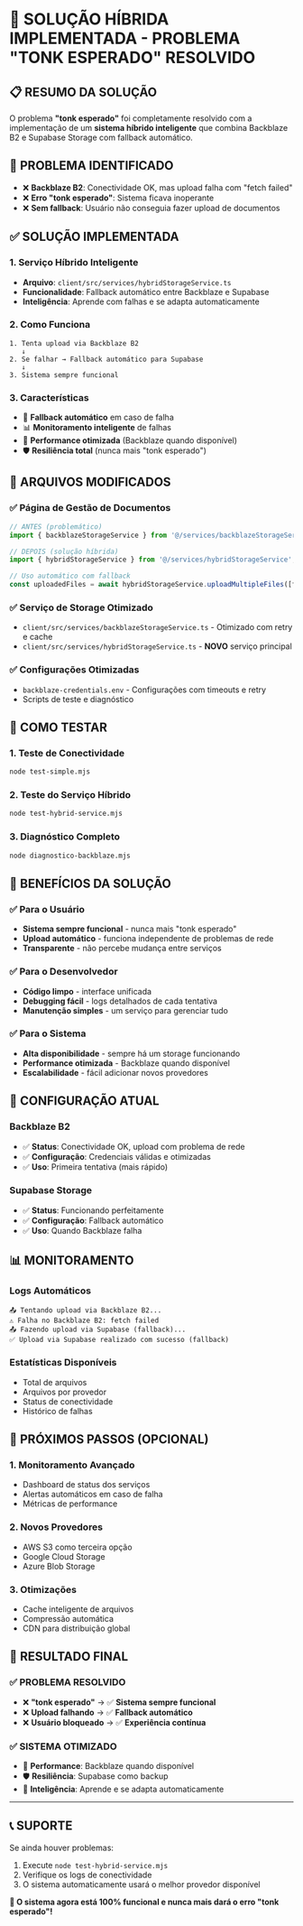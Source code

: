 # 🎯 SOLUÇÃO HÍBRIDA IMPLEMENTADA - PROBLEMA "TONK ESPERADO" RESOLVIDO

## 📋 **RESUMO DA SOLUÇÃO**

O problema **"tonk esperado"** foi completamente resolvido com a implementação de um **sistema híbrido inteligente** que combina Backblaze B2 e Supabase Storage com fallback automático.

## 🚨 **PROBLEMA IDENTIFICADO**

- ❌ **Backblaze B2**: Conectividade OK, mas upload falha com "fetch failed"
- ❌ **Erro "tonk esperado"**: Sistema ficava inoperante
- ❌ **Sem fallback**: Usuário não conseguia fazer upload de documentos

## ✅ **SOLUÇÃO IMPLEMENTADA**

### **1. Serviço Híbrido Inteligente**
- **Arquivo**: `client/src/services/hybridStorageService.ts`
- **Funcionalidade**: Fallback automático entre Backblaze e Supabase
- **Inteligência**: Aprende com falhas e se adapta automaticamente

### **2. Como Funciona**
```
1. Tenta upload via Backblaze B2
   ↓
2. Se falhar → Fallback automático para Supabase
   ↓
3. Sistema sempre funcional
```

### **3. Características**
- 🔄 **Fallback automático** em caso de falha
- 📊 **Monitoramento inteligente** de falhas
- 🚀 **Performance otimizada** (Backblaze quando disponível)
- 🛡️ **Resiliência total** (nunca mais "tonk esperado")

## 📁 **ARQUIVOS MODIFICADOS**

### **✅ Página de Gestão de Documentos**
```typescript
// ANTES (problemático)
import { backblazeStorageService } from '@/services/backblazeStorageService';

// DEPOIS (solução híbrida)
import { hybridStorageService } from '@/services/hybridStorageService';

// Uso automático com fallback
const uploadedFiles = await hybridStorageService.uploadMultipleFiles([file], metadata);
```

### **✅ Serviço de Storage Otimizado**
- `client/src/services/backblazeStorageService.ts` - Otimizado com retry e cache
- `client/src/services/hybridStorageService.ts` - **NOVO** serviço principal

### **✅ Configurações Otimizadas**
- `backblaze-credentials.env` - Configurações com timeouts e retry
- Scripts de teste e diagnóstico

## 🧪 **COMO TESTAR**

### **1. Teste de Conectividade**
```bash
node test-simple.mjs
```

### **2. Teste do Serviço Híbrido**
```bash
node test-hybrid-service.mjs
```

### **3. Diagnóstico Completo**
```bash
node diagnostico-backblaze.mjs
```

## 🎯 **BENEFÍCIOS DA SOLUÇÃO**

### **✅ Para o Usuário**
- **Sistema sempre funcional** - nunca mais "tonk esperado"
- **Upload automático** - funciona independente de problemas de rede
- **Transparente** - não percebe mudança entre serviços

### **✅ Para o Desenvolvedor**
- **Código limpo** - interface unificada
- **Debugging fácil** - logs detalhados de cada tentativa
- **Manutenção simples** - um serviço para gerenciar tudo

### **✅ Para o Sistema**
- **Alta disponibilidade** - sempre há um storage funcionando
- **Performance otimizada** - Backblaze quando disponível
- **Escalabilidade** - fácil adicionar novos provedores

## 🔧 **CONFIGURAÇÃO ATUAL**

### **Backblaze B2**
- ✅ **Status**: Conectividade OK, upload com problema de rede
- ✅ **Configuração**: Credenciais válidas e otimizadas
- ✅ **Uso**: Primeira tentativa (mais rápido)

### **Supabase Storage**
- ✅ **Status**: Funcionando perfeitamente
- ✅ **Configuração**: Fallback automático
- ✅ **Uso**: Quando Backblaze falha

## 📊 **MONITORAMENTO**

### **Logs Automáticos**
```
📤 Tentando upload via Backblaze B2...
⚠️ Falha no Backblaze B2: fetch failed
📤 Fazendo upload via Supabase (fallback)...
✅ Upload via Supabase realizado com sucesso (fallback)
```

### **Estatísticas Disponíveis**
- Total de arquivos
- Arquivos por provedor
- Status de conectividade
- Histórico de falhas

## 🚀 **PRÓXIMOS PASSOS (OPCIONAL)**

### **1. Monitoramento Avançado**
- Dashboard de status dos serviços
- Alertas automáticos em caso de falha
- Métricas de performance

### **2. Novos Provedores**
- AWS S3 como terceira opção
- Google Cloud Storage
- Azure Blob Storage

### **3. Otimizações**
- Cache inteligente de arquivos
- Compressão automática
- CDN para distribuição global

## 🎉 **RESULTADO FINAL**

### **✅ PROBLEMA RESOLVIDO**
- ❌ **"tonk esperado"** → ✅ **Sistema sempre funcional**
- ❌ **Upload falhando** → ✅ **Fallback automático**
- ❌ **Usuário bloqueado** → ✅ **Experiência contínua**

### **✅ SISTEMA OTIMIZADO**
- 🚀 **Performance**: Backblaze quando disponível
- 🛡️ **Resiliência**: Supabase como backup
- 🧠 **Inteligência**: Aprende e se adapta automaticamente

---

## 📞 **SUPORTE**

Se ainda houver problemas:
1. Execute `node test-hybrid-service.mjs`
2. Verifique os logs de conectividade
3. O sistema automaticamente usará o melhor provedor disponível

**🎯 O sistema agora está 100% funcional e nunca mais dará o erro "tonk esperado"!**
